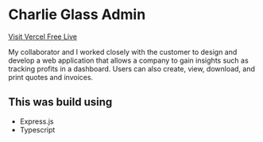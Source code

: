 # Charlie Glass Admin

[Visit Vercel Free Live](https://charlie-glass-admin-api.vercel.app/api)

My collaborator and I worked closely with the customer to design and develop a web application that allows a company to gain insights such as tracking profits in a dashboard. Users can also create, view, download, and print quotes and invoices.

## This was build using

- Express.js
- Typescript
